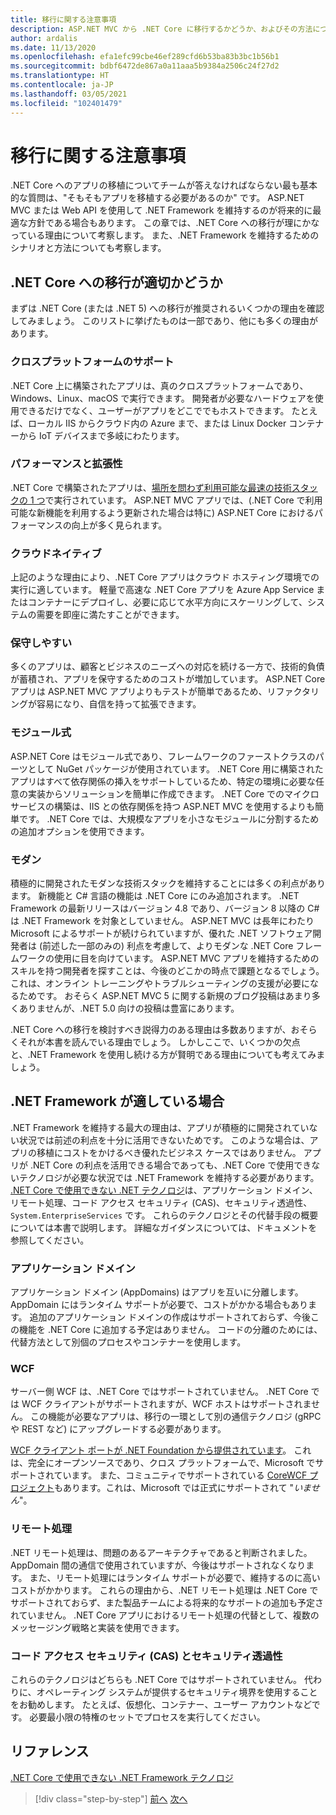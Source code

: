 ```yaml
---
title: 移行に関する注意事項
description: ASP.NET MVC から .NET Core に移行するかどうか、およびその方法について適切に判断するために、チームが知っておくべきことは何でしょうか。
author: ardalis
ms.date: 11/13/2020
ms.openlocfilehash: efa1efc99cbe46ef289cfd6b53ba83b3bc1b56b1
ms.sourcegitcommit: bdbf6472de867a0a11aaa5b9384a2506c24f27d2
ms.translationtype: HT
ms.contentlocale: ja-JP
ms.lasthandoff: 03/05/2021
ms.locfileid: "102401479"
---
```

# <a name="migration-considerations"></a>移行に関する注意事項

.NET Core へのアプリの移植についてチームが答えなければならない最も基本的な質問は、"そもそもアプリを移植する必要があるのか" です。 ASP.NET MVC または Web API を使用して .NET Framework を維持するのが将来的に最適な方針である場合もあります。 この章では、.NET Core への移行が理にかなっている理由について考察します。 また、.NET Framework を維持するためのシナリオと方法についても考察します。

## <a name="is-migration-to-net-core-appropriate"></a>.NET Core への移行が適切かどうか

まずは .NET Core (または .NET 5) への移行が推奨されるいくつかの理由を確認してみましょう。 このリストに挙げたものは一部であり、他にも多くの理由があります。

### <a name="cross-platform-support"></a>クロスプラットフォームのサポート

.NET Core 上に構築されたアプリは、真のクロスプラットフォームであり、Windows、Linux、macOS で実行できます。 開発者が必要なハードウェアを使用できるだけでなく、ユーザーがアプリをどこででもホストできます。 たとえば、ローカル IIS からクラウド内の Azure まで、または Linux Docker コンテナーから IoT デバイスまで多岐にわたります。

### <a name="performance-and-scalability"></a>パフォーマンスと拡張性

.NET Core で構築されたアプリは、[場所を問わず利用可能な最速の技術スタックの 1 つ](https://www.techempower.com/benchmarks/#hw=ph&test=plaintext)で実行されています。 ASP.NET MVC アプリでは、(.NET Core で利用可能な新機能を利用するよう更新された場合は特に) ASP.NET Core におけるパフォーマンスの向上が多く見られます。

### <a name="cloud-native"></a>クラウドネイティブ

上記のような理由により、.NET Core アプリはクラウド ホスティング環境での実行に適しています。 軽量で高速な .NET Core アプリを Azure App Service またはコンテナーにデプロイし、必要に応じて水平方向にスケーリングして、システムの需要を即座に満たすことができます。

### <a name="maintainable"></a>保守しやすい

多くのアプリは、顧客とビジネスのニーズへの対応を続ける一方で、技術的負債が蓄積され、アプリを保守するためのコストが増加しています。 ASP.NET Core アプリは ASP.NET MVC アプリよりもテストが簡単であるため、リファクタリングが容易になり、自信を持って拡張できます。

### <a name="modular"></a>モジュール式

ASP.NET Core はモジュール式であり、フレームワークのファーストクラスのパーツとして NuGet パッケージが使用されています。 .NET Core 用に構築されたアプリはすべて依存関係の挿入をサポートしているため、特定の環境に必要な任意の実装からソリューションを簡単に作成できます。 .NET Core でのマイクロサービスの構築は、IIS との依存関係を持つ ASP.NET MVC を使用するよりも簡単です。 .NET Core では、大規模なアプリを小さなモジュールに分割するための追加オプションを使用できます。

### <a name="modern"></a>モダン

積極的に開発されたモダンな技術スタックを維持することには多くの利点があります。 新機能と C# 言語の機能は .NET Core にのみ追加されます。 .NET Framework の最新リリースはバージョン 4.8 であり、バージョン 8 以降の C# は .NET Framework を対象としていません。 ASP.NET MVC は長年にわたり Microsoft によるサポートが続けられていますが、優れた .NET ソフトウェア開発者は (前述した一部のみの) 利点を考慮して、よりモダンな .NET Core フレームワークの使用に目を向けています。 ASP.NET MVC アプリを維持するためのスキルを持つ開発者を探すことは、今後のどこかの時点で課題となるでしょう。これは、オンライン トレーニングやトラブルシューティングの支援が必要になるためです。 おそらく ASP.NET MVC 5 に関する新規のブログ投稿はあまり多くありませんが、.NET 5.0 向けの投稿は豊富にあります。

.NET Core への移行を検討すべき説得力のある理由は多数ありますが、おそらくそれが本書を読んでいる理由でしょう。 しかしここで、いくつかの欠点と、.NET Framework を使用し続ける方が賢明である理由についても考えてみましょう。

## <a name="when-is-net-framework-appropriate"></a>.NET Framework が適している場合

.NET Framework を維持する最大の理由は、アプリが積極的に開発されていない状況では前述の利点を十分に活用できないためです。 このような場合は、アプリの移植にコストをかけるべき優れたビジネス ケースではありません。 アプリが .NET Core の利点を活用できる場合であっても、.NET Core で使用できないテクノロジが必要な状況では .NET Framework を維持する必要があります。 [.NET Core で使用できない .NET テクノロジ](../../core/porting/net-framework-tech-unavailable.md)は、アプリケーション ドメイン、リモート処理、コード アクセス セキュリティ (CAS)、セキュリティ透過性、`System.EnterpriseServices` です。 これらのテクノロジとその代替手段の概要については本書で説明します。 詳細なガイダンスについては、ドキュメントを参照してください。

### <a name="application-domains"></a>アプリケーション ドメイン

アプリケーション ドメイン (AppDomains) はアプリを互いに分離します。 AppDomain にはランタイム サポートが必要で、コストがかかる場合もあります。 追加のアプリケーション ドメインの作成はサポートされておらず、今後この機能を .NET Core に追加する予定はありません。 コードの分離のためには、代替方法として別個のプロセスやコンテナーを使用します。

### <a name="wcf"></a>WCF

サーバー側 WCF は、.NET Core ではサポートされていません。 .NET Core では WCF クライアントがサポートされますが、WCF ホストはサポートされません。 この機能が必要なアプリは、移行の一環として別の通信テクノロジ (gRPC や REST など) にアップグレードする必要があります。

[WCF クライアント ポートが .NET Foundation から提供されています](../../core/dotnet-five.md#windows-communication-foundation)。 これは、完全にオープンソースであり、クロス プラットフォームで、Microsoft でサポートされています。 また、コミュニティでサポートされている [CoreWCF プロジェクト](https://github.com/CoreWCF/CoreWCF)もあります。これは、Microsoft では正式にサポートされて "*いません*"。

### <a name="remoting"></a>リモート処理

.NET リモート処理は、問題のあるアーキテクチャであると判断されました。 AppDomain 間の通信で使用されていますが、今後はサポートされなくなります。 また、リモート処理にはランタイム サポートが必要で、維持するのに高いコストがかかります。 これらの理由から、.NET リモート処理は .NET Core でサポートされておらず、また製品チームによる将来的なサポートの追加も予定されていません。 .NET Core アプリにおけるリモート処理の代替として、複数のメッセージング戦略と実装を使用できます。

### <a name="code-access-security-cas-and-security-transparency"></a>コード アクセス セキュリティ (CAS) とセキュリティ透過性

これらのテクノロジはどちらも .NET Core ではサポートされていません。 代わりに、オペレーティング システムが提供するセキュリティ境界を使用することをお勧めします。 たとえば、仮想化、コンテナー、ユーザー アカウントなどです。 必要最小限の特権のセットでプロセスを実行してください。

## <a name="references"></a>リファレンス

[.NET Core で使用できない .NET Framework テクノロジ](../../core/porting/net-framework-tech-unavailable.md)

>[!div class="step-by-step"]
>[前へ](introduction.md)
>[次へ](migrate-aspnet-core-2-1.md)
